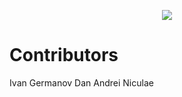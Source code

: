 <p align="center"><img src="https://laravel.com/assets/img/components/logo-laravel.svg"></p>

# Contributors
Ivan Germanov
Dan Andrei Niculae